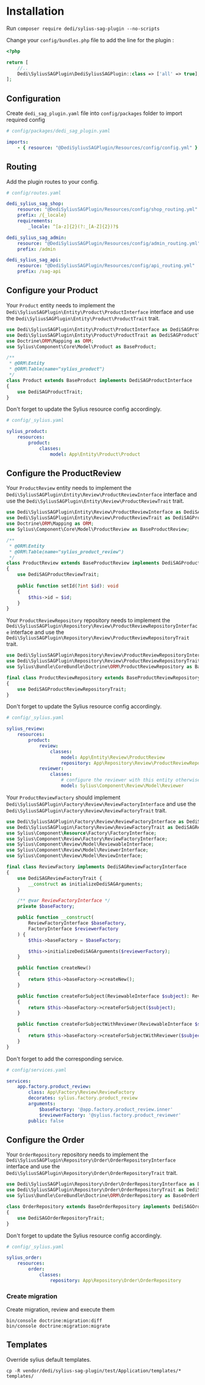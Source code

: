 # Installation

Run `composer require dedi/sylius-sag-plugin --no-scripts`

Change your `config/bundles.php` file to add the line for the plugin :

```php
<?php

return [
    //..
    Dedi\SyliusSAGPlugin\DediSyliusSAGPlugin::class => ['all' => true],
];
```

## Configuration

Create `dedi_sag_plugin.yaml` file into `config/packages` folder to import required config

```yaml
# config/packages/dedi_sag_plugin.yaml

imports:
    - { resource: "@DediSyliusSAGPlugin/Resources/config/config.yml" }
```

## Routing

Add the plugin routes to your config.

```yaml
# config/routes.yaml

dedi_sylius_sag_shop:
    resource: "@DediSyliusSAGPlugin/Resources/config/shop_routing.yml"
    prefix: /{_locale}
    requirements:
        _locale: ^[a-z]{2}(?:_[A-Z]{2})?$

dedi_sylius_sag_admin:
    resource: "@DediSyliusSAGPlugin/Resources/config/admin_routing.yml"
    prefix: /admin

dedi_sylius_sag_api:
    resource: "@DediSyliusSAGPlugin/Resources/config/api_routing.yml"
    prefix: /sag-api
```

## Configure your Product

Your `Product` entity needs to implement the `Dedi\SyliusSAGPlugin\Entity\Product\ProductInterface` interface and use the `Dedi\SyliusSAGPlugin\Entity\Product\ProductTrait` trait.

```php
use Dedi\SyliusSAGPlugin\Entity\Product\ProductInterface as DediSAGProductInterface;
use Dedi\SyliusSAGPlugin\Entity\Product\ProductTrait as DediSAGProductTrait;
use Doctrine\ORM\Mapping as ORM;
use Sylius\Component\Core\Model\Product as BaseProduct;

/**
 * @ORM\Entity
 * @ORM\Table(name="sylius_product")
 */
class Product extends BaseProduct implements DediSAGProductInterface
{
    use DediSAGProductTrait;
}
```

Don't forget to update the Sylius resource config accordingly.

```yaml
# config/_sylius.yaml

sylius_product:
    resources:
        product:
            classes:
                model: App\Entity\Product\Product
```

## Configure the ProductReview

Your `ProductReview` entity needs to implement the `Dedi\SyliusSAGPlugin\Entity\Review\ProductReviewInterface` interface and use the `Dedi\SyliusSAGPlugin\Entity\Review\ProductReviewTrait` trait.

```php
use Dedi\SyliusSAGPlugin\Entity\Review\ProductReviewInterface as DediSAGProductReviewInterface;
use Dedi\SyliusSAGPlugin\Entity\Review\ProductReviewTrait as DediSAGProductReviewTrait;
use Doctrine\ORM\Mapping as ORM;
use Sylius\Component\Core\Model\ProductReview as BaseProductReview;

/**
 * @ORM\Entity
 * @ORM\Table(name="sylius_product_review")
 */
class ProductReview extends BaseProductReview implements DediSAGProductReviewInterface
{
    use DediSAGProductReviewTrait;
    
    public function setId(?int $id): void
    {
        $this->id = $id;
    }
}
```

Your `ProductReviewRepository` repository needs to implement the `Dedi\SyliusSAGPlugin\Repository\Review\ProductReviewRepositoryInterface` interface and use the `Dedi\SyliusSAGPlugin\Repository\Review\ProductReviewRepositoryTrait` trait.

```php
use Dedi\SyliusSAGPlugin\Repository\Review\ProductReviewRepositoryInterface as DediSAGProductReviewRepositoryInterface;
use Dedi\SyliusSAGPlugin\Repository\Review\ProductReviewRepositoryTrait as DediSAGProductReviewRepositoryTrait;
use Sylius\Bundle\CoreBundle\Doctrine\ORM\ProductReviewRepository as BaseProductReviewRepository;

final class ProductReviewRepository extends BaseProductReviewRepository implements DediSAGProductReviewRepositoryInterface
{
    use DediSAGProductReviewRepositoryTrait;
}
```

Don't forget to update the Sylius resource config accordingly.

```yaml
# config/_sylius.yaml

sylius_review:
    resources:
        product:
            review:
                classes:
                    model: App\Entity\Review\ProductReview
                    repository: App\Repository\Review\ProductReviewRepository
            reviewer:
                classes:
                    # configure the reviewer with this entity otherwise it will use the Customer entity
                    model: Sylius\Component\Review\Model\Reviewer
```

Your `ProductReviewFactory` should implement `Dedi\SyliusSAGPlugin\Factory\Review\ReviewFactoryInterface` and use the `Dedi\SyliusSAGPlugin\Factory\Review\ReviewFactoryTrait` trait. 

```php
use Dedi\SyliusSAGPlugin\Factory\Review\ReviewFactoryInterface as DediSAGReviewFactoryInterface;
use Dedi\SyliusSAGPlugin\Factory\Review\ReviewFactoryTrait as DediSAGReviewFactoryTrait;
use Sylius\Component\Resource\Factory\FactoryInterface;
use Sylius\Component\Review\Factory\ReviewFactoryInterface;
use Sylius\Component\Review\Model\ReviewableInterface;
use Sylius\Component\Review\Model\ReviewerInterface;
use Sylius\Component\Review\Model\ReviewInterface;

final class ReviewFactory implements DediSAGReviewFactoryInterface
{
    use DediSAGReviewFactoryTrait {
        __construct as initializeDediSAGArguments;
    }

    /** @var ReviewFactoryInterface */
    private $baseFactory;

    public function __construct(
        ReviewFactoryInterface $baseFactory,
        FactoryInterface $reviewerFactory
    ) {
        $this->baseFactory = $baseFactory;

        $this->initializeDediSAGArguments($reviewerFactory);
    }

    public function createNew()
    {
        return $this->baseFactory->createNew();
    }

    public function createForSubject(ReviewableInterface $subject): ReviewInterface
    {
        return $this->baseFactory->createForSubject($subject);
    }

    public function createForSubjectWithReviewer(ReviewableInterface $subject, ?ReviewerInterface $reviewer): ReviewInterface
    {
        return $this->baseFactory->createForSubjectWithReviewer($subject, $reviewer);
    }
}
```

Don't forget to add the corresponding service.

```yaml
# config/services.yaml

services:
    app.factory.product_review:
        class: App\Factory\Review\ReviewFactory
        decorates: sylius.factory.product_review
        arguments:
            $baseFactory: '@app.factory.product_review.inner'
            $reviewerFactory: '@sylius.factory.product_reviewer'
        public: false
```

## Configure the Order

Your `OrderRepository` repository needs to implement the `Dedi\SyliusSAGPlugin\Repository\Order\OrderRepositoryInterface` interface and use the `Dedi\SyliusSAGPlugin\Repository\Order\OrderRepositoryTrait` trait.

```php
use Dedi\SyliusSAGPlugin\Repository\Order\OrderRepositoryInterface as DediSAGOrderRepositoryInterface;
use Dedi\SyliusSAGPlugin\Repository\Order\OrderRepositoryTrait as DediSAGOrderRepositoryTrait;
use Sylius\Bundle\CoreBundle\Doctrine\ORM\OrderRepository as BaseOrderRepository;

class OrderRepository extends BaseOrderRepository implements DediSAGOrderRepositoryInterface
{
    use DediSAGOrderRepositoryTrait;
}
```

Don't forget to update the Sylius resource config accordingly.

```yaml
# config/_sylius.yaml

sylius_order:
    resources:
        order:
            classes:
                repository: App\Repository\Order\OrderRepository
```

### Create migration

Create migration, review and execute them

```shell
bin/console doctrine:migration:diff
bin/console doctrine:migration:migrate
```

## Templates

Override sylius default templates.

```shell
cp -R vendor/dedi/sylius-sag-plugin/test/Application/templates/* templates/
```
